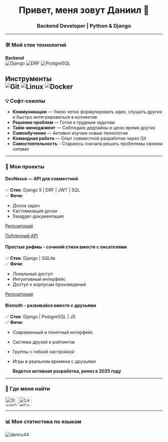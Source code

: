 <h1 align="center">Привет, меня зовут Даниил 👋</h1>
<h3 align="center">Backend Developer | Python & Django</h3>

---

### 🛠️ Мой стек технологий
**Backend**  
![Django](https://img.shields.io/badge/-Django-092E20?logo=django&logoColor=white)
![DRF](https://img.shields.io/badge/-DRF-red?logo=django)
![PostgreSQL](https://img.shields.io/badge/-PostgreSQL-336791?logo=postgresql)


**Инструменты**  
![Git](https://img.shields.io/badge/-Git-F05032?logo=git)
![Linux](https://img.shields.io/badge/-Linux-FCC624?logo=linux)
![Docker](https://img.shields.io/badge/-Docker-2496ED?logo=docker)
---

### 💡 Софт-скиллы
- **Коммуникация** — Умею четко формулировать идеи, слушать других и быстро интегрироваться в коллектив
- **Решение проблем** — Готов к трудным задачам 
- **Тайм-менеджмент** — Соблюдаю дедлайны и ценю время других
- **Самообучение** — Активно изучаю новые технологии 
- **Командная работа** — Опыт совместной разработки через Git
- **Самостоятельность** - Стараюсь сначала решать пробелемы своими силами

---

### 🚀 Мои проекты
#### DevNexus — API для совместной
✅ **Стек**: Django 5 | DRF | JWT | SQL  
✅ **Фичи**:  
- Доска задач  
- Кастомизация доски 
- Swagger-документация

[Репозиторий](https://github.com/DANIRU44/DevNexus_Backend)

[Публичный API](https://www.apidevnexus.ru/api/docs/)

#### Простые рифмы - сочиняй стихи вместе с писателями
✅ **Стек**: Django | SQLite   
✅ **Фичи**:  
- Локальный доступ  
- Интуитивный интерфейс
- Доступ к корпусам произведений
  
[Репозиторий](https://github.com/DANIRU44/simple_rhymes)

#### Bismuth - развивайся вместе с друзьями
✅ **Стек**: Django | PostgreSQL | JS   
✅ **Фичи**:  
- Современный и понятный интерфейс  
- Система друзей и рейтингов
- Группы с гибкой настройкой
- Игры в реальном времени с друзьями

   **Ведется активная разработка, релиз в 2025 году**
---

### 📌 Где меня найти
<p align="left">
  <a href="https://ru.stackoverflow.com/users/499054/daniru" target="blank">
    <img align="center" src="https://raw.githubusercontent.com/rahuldkjain/github-profile-readme-generator/master/src/images/icons/Social/stack-overflow.svg" alt="StackOverflow" height="30" width="40" />
  </a>
  <a href="https://leetcode.com/daniru/" target="blank">
    <img align="center" src="https://raw.githubusercontent.com/rahuldkjain/github-profile-readme-generator/master/src/images/icons/Social/leet-code.svg" alt="LeetCode" height="30" width="40" />
  </a>
</p>

---

### 📊 Моя статистика по языкам
<p align="center">
<p><img align="left" src="https://github-readme-stats.vercel.app/api/top-langs?username=daniru44&show_icons=true&locale=en&layout=compact" alt="daniru44" /></p>
</p>


